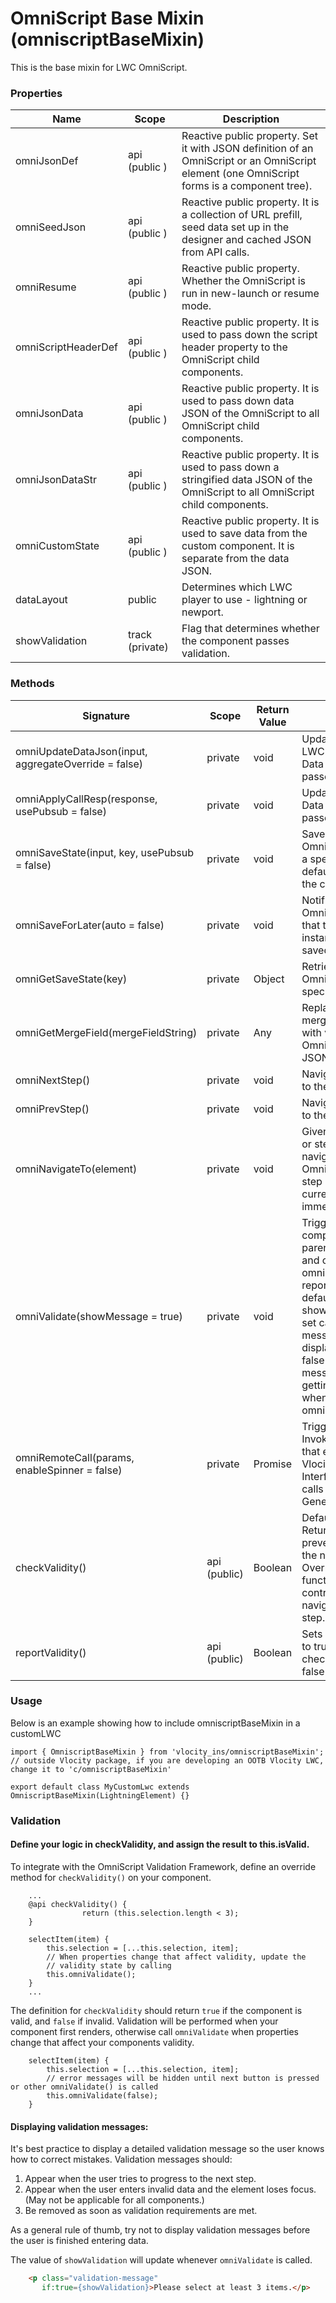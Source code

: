 # OmniScript Base Mixin (omniscriptBaseMixin)

This is the base mixin for LWC OmniScript.

### Properties

| Name                | Scope           | Description                                                                                                                                 |
| ------------------- | --------------- | ------------------------------------------------------------------------------------------------------------------------------------------- |
| omniJsonDef         | api (public )   | Reactive public property. Set it with JSON definition of an OmniScript or an OmniScript element (one OmniScript forms is a component tree). |
| omniSeedJson        | api (public )   | Reactive public property. It is a collection of URL prefill, seed data set up in the designer and cached JSON from API calls.               |
| omniResume          | api (public )   | Reactive public property. Whether the OmniScript is run in new-launch or resume mode.                                                       |
| omniScriptHeaderDef | api (public )   | Reactive public property. It is used to pass down the script header property to the OmniScript child components.                            |
| omniJsonData        | api (public )   | Reactive public property. It is used to pass down data JSON of the OmniScript to all OmniScript child components.                           |
| omniJsonDataStr     | api (public )   | Reactive public property. It is used to pass down a stringified data JSON of the OmniScript to all OmniScript child components.             |
| omniCustomState     | api (public )   | Reactive public property. It is used to save data from the custom component. It is separate from the data JSON.                             |
| dataLayout          | public          | Determines which LWC player to use - lightning or newport.                                                                                  |
| showValidation      | track (private) | Flag that determines whether the component passes validation.                                                                               |

### Methods

| Signature                                            | Scope        | Return Value | Description                                                                                                                                                                                                                                                                                   |
| ---------------------------------------------------- | ------------ | ------------ | --------------------------------------------------------------------------------------------------------------------------------------------------------------------------------------------------------------------------------------------------------------------------------------------- |
| omniUpdateDataJson(input, aggregateOverride = false) | private      | void         | Updates Custom LWC's node inside of Data JSON with the passed in object                                                                                                                                                                                                                       |
| omniApplyCallResp(response, usePubsub = false)       | private      | void         | Updates OmniScript's Data JSON with the passed in object.                                                                                                                                                                                                                                     |
| omniSaveState(input, key, usePubsub = false)         | private      | void         | Saves data in OmniScript mapped to a specified key or defaults to the id of the custom lwc.                                                                                                                                                                                                   |
| omniSaveForLater(auto = false)                       | private      | void         | Notifies the OmniscriptHeader that the current instance needs to be saved.                                                                                                                                                                                                                    |
| omniGetSaveState(key)                                | private      | Object       | Retrieves data in OmniScript for a specific custom LWC.                                                                                                                                                                                                                                       |
| omniGetMergeField(mergeFieldString)                  | private      | Any          | Replaces all valid merge field strings with values from OmniScript's Data JSON                                                                                                                                                                                                                |
| omniNextStep()                                       | private      | void         | Navigates OmniScript to the next step                                                                                                                                                                                                                                                         |
| omniPrevStep()                                       | private      | void         | Navigates OmniScript to the previous step                                                                                                                                                                                                                                                     |
| omniNavigateTo(element)                              | private      | void         | Given the step name or step index, navigate the OmniScript to any step before the current step or to the immediate next step                                                                                                                                                                  |
| omniValidate(showMessage = true)                     | private      | void         | Triggers validation for component. Calls parent's reportValidity and calls omniscriptBaseMixin's reportValidity. By default, showValidation will be set causing error messages to be displayed. Setting to false will prevent error messages from getting displayed when calling omniValidate |
| omniRemoteCall(params, enableSpinner = false)        | private      | Promise      | Triggers a remote call. Invokes apex classes that extend from Vlocity Open Interface. Remote calls are called using Generic Invoke.                                                                                                                                                           |
| checkValidity()                                      | api (public) | Boolean      | Default is true. Returning false prevents navigating to the next step. Overriding this function allows control over navigating to the next step.                                                                                                                                              |
| reportValidity()                                     | api (public) | Boolean      | Sets showValidation to true when checkValidity returns false                                                                                                                                                                                                                                  |

### Usage

Below is an example showing how to include omniscriptBaseMixin in a customLWC

```
import { OmniscriptBaseMixin } from 'vlocity_ins/omniscriptBaseMixin'; // outside Vlocity package, if you are developing an OOTB Vlocity LWC, change it to 'c/omniscriptBaseMixin'

export default class MyCustomLwc extends OmniscriptBaseMixin(LightningElement) {}
```

### Validation

#### Define your logic in checkValidity, and assign the result to this.isValid.

To integrate with the OmniScript Validation Framework, define an override method for `checkValidity()` on your component.

```JS
    ...
    @api checkValidity() {
				return (this.selection.length < 3);
    }

    selectItem(item) {
        this.selection = [...this.selection, item];
        // When properties change that affect validity, update the
        // validity state by calling
        this.omniValidate();
    }
    ...
```

The definition for `checkValidity` should return `true` if the component is valid, and `false` if invalid. Validation will be performed when your component first renders, otherwise call `omniValidate` when properties change that affect your components validity.

```
    selectItem(item) {
        this.selection = [...this.selection, item];
        // error messages will be hidden until next button is pressed or other omniValidate() is called
        this.omniValidate(false);
    }
```

#### Displaying validation messages:

It's best practice to display a detailed validation message so the user knows how to correct mistakes. Validation messages should:

1. Appear when the user tries to progress to the next step.
2. Appear when the user enters invalid data and the element loses focus. (May not be applicable for all components.)
3. Be removed as soon as validation requirements are met.

As a general rule of thumb, try not to display validation messages before the user is finished entering data.

The value of `showValidation` will update whenever `omniValidate` is called.

```HTML
    <p class="validation-message"
       if:true={showValidation}>Please select at least 3 items.</p>
```
